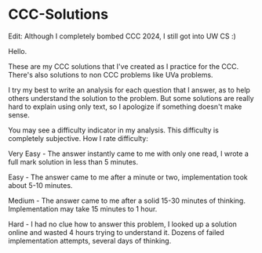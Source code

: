 # CCC-Solutions

Edit: Although I completely bombed CCC 2024, I still got into UW CS :)

Hello.

These are my CCC solutions that I've created as I practice for the CCC.
There's also solutions to non CCC problems like UVa problems.

I try my best to write an analysis for each question that I answer, as to help others understand the solution to the problem. But some solutions are really hard to explain using only text, so I apologize if something doesn't make sense.

You may see a difficulty indicator in my analysis. This difficulty is completely subjective.
How I rate difficulty:

Very Easy - The answer instantly came to me with only one read, I wrote a full mark solution in less than 5 minutes.

Easy - The answer came to me after a minute or two, implementation took about 5-10 minutes.

Medium - The answer came to me after a solid 15-30 minutes of thinking. Implementation may take 15 minutes to 1 hour.

Hard - I had no clue how to answer this problem, I looked up a solution online and wasted 4 hours trying to understand it. Dozens of failed implementation attempts, several days of thinking.

